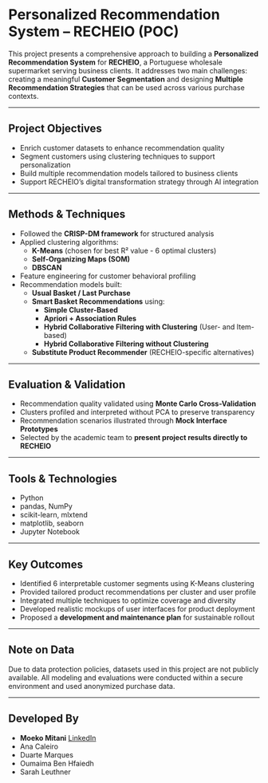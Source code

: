 # Personalized Recommendation System – RECHEIO (POC)

This project presents a comprehensive approach to building a **Personalized Recommendation System** for **RECHEIO**, a Portuguese wholesale supermarket serving business clients. It addresses two main challenges: creating a meaningful **Customer Segmentation** and designing **Multiple Recommendation Strategies** that can be used across various purchase contexts.

---

## Project Objectives

- Enrich customer datasets to enhance recommendation quality
- Segment customers using clustering techniques to support personalization
- Build multiple recommendation models tailored to business clients
- Support RECHEIO’s digital transformation strategy through AI integration

---

## Methods & Techniques

- Followed the **CRISP-DM framework** for structured analysis
- Applied clustering algorithms:
  - **K-Means** (chosen for best R² value - 6 optimal clusters)
  - **Self-Organizing Maps (SOM)**
  - **DBSCAN**
- Feature engineering for customer behavioral profiling
- Recommendation models built:
  - **Usual Basket / Last Purchase**
  - **Smart Basket Recommendations** using:
    - **Simple Cluster-Based**
    - **Apriori + Association Rules**
    - **Hybrid Collaborative Filtering with Clustering** (User- and Item-based)
    - **Hybrid Collaborative Filtering without Clustering**
  - **Substitute Product Recommender** (RECHEIO-specific alternatives)

---

## Evaluation & Validation

- Recommendation quality validated using **Monte Carlo Cross-Validation**
- Clusters profiled and interpreted without PCA to preserve transparency
- Recommendation scenarios illustrated through **Mock Interface Prototypes**
- Selected by the academic team to **present project results directly to RECHEIO**

---

## Tools & Technologies

- Python  
- pandas, NumPy  
- scikit-learn, mlxtend  
- matplotlib, seaborn   
- Jupyter Notebook

---

## Key Outcomes

- Identified 6 interpretable customer segments using K-Means clustering  
- Provided tailored product recommendations per cluster and user profile  
- Integrated multiple techniques to optimize coverage and diversity  
- Developed realistic mockups of user interfaces for product deployment  
- Proposed a **development and maintenance plan** for sustainable rollout

---

## Note on Data

Due to data protection policies, datasets used in this project are not publicly available. All modeling and evaluations were conducted within a secure environment and used anonymized purchase data.

---

## Developed By

- **Moeko Mitani** [LinkedIn](https://www.linkedin.com/in/moeko-mitani-437205163/)  
- Ana Caleiro
- Duarte Marques
- Oumaima Ben Hfaiedh 
- Sarah Leuthner